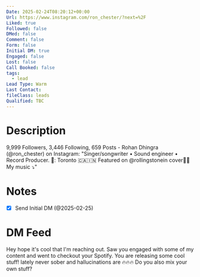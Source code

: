 ```yaml
---
Date: 2025-02-24T08:20:12+00:00
Url: https://www.instagram.com/ron_chester/?next=%2F
Liked: true
Followed: false
DMed: false
Comment: false
Form: false
Initial DM: true
Engaged: false
Lost: false
Call Booked: false
tags:
  - lead
Lead Type: Warm
Last Contact: 
fileClass: leads
Qualified: TBC
---
```

# Description
9,999 Followers, 3,446 Following, 659 Posts - Rohan Dhingra (@ron_chester) on Instagram: "Singer/songwriter • Sound engineer • Record Producer. 
📍: Toronto 🇨🇦🇮🇳
Featured on @rollingstonein cover🙏🏻
My music ⤵️"
# Notes
- [x] Send Initial DM (@2025-02-25)
# DM Feed
Hey hope it's cool that I'm reaching out. Saw you engaged with some of my content and went to checkout your Spotify. You are releasing some cool stuff! lately never sober and hallucinations are 🔥🔥🔥 Do you also mix your own stuff?